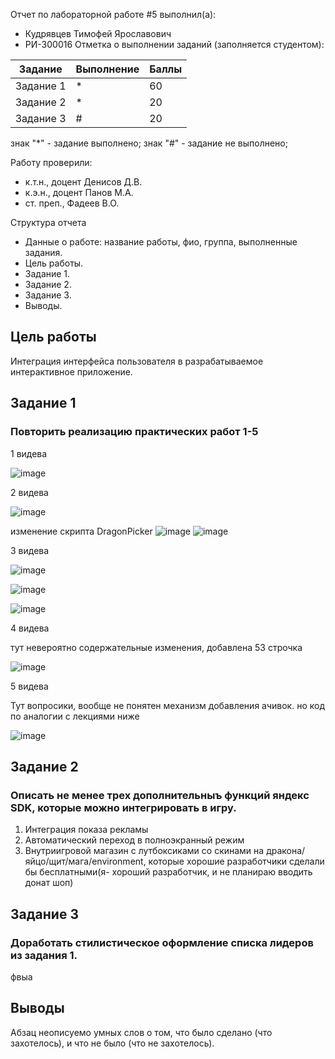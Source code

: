 Отчет по лабораторной работе #5 выполнил(а):
- Кудрявцев Тимофей Ярославович
- РИ-300016
Отметка о выполнении заданий (заполняется студентом):

| Задание | Выполнение | Баллы |
| ------ | ------ | ------ |
| Задание 1 | * | 60 |
| Задание 2 | * | 20 |
| Задание 3 | # | 20 |

знак "*" - задание выполнено; знак "#" - задание не выполнено;

Работу проверили:
- к.т.н., доцент Денисов Д.В.
- к.э.н., доцент Панов М.А.
- ст. преп., Фадеев В.О.

Структура отчета

- Данные о работе: название работы, фио, группа, выполненные задания.
- Цель работы.
- Задание 1.
- Задание 2.
- Задание 3.
- Выводы.

## Цель работы
Интеграция интерфейса пользователя в разрабатываемое интерактивное приложение.

## Задание 1
### Повторить реализацию практических работ 1-5
1 видева

![image](https://user-images.githubusercontent.com/44214720/205683262-d2592e85-ac54-43a1-8930-2c64404c9ef5.png)

2 видева

![image](https://user-images.githubusercontent.com/44214720/205683405-07f38d00-d34c-4424-b4cf-ead4a64e34d7.png)

изменение скрипта DragonPicker
![image](https://user-images.githubusercontent.com/44214720/205683668-3124090d-9740-4e3f-8282-cbcd52f2de9e.png)
![image](https://user-images.githubusercontent.com/44214720/205683773-9943b7d6-dd00-41b2-94a9-a1bb3afa97cd.png)

3 видева
 
![image](https://user-images.githubusercontent.com/44214720/205761488-9d1bca1f-168d-43a7-8fc4-01667915ec8b.png)

![image](https://user-images.githubusercontent.com/44214720/205761615-e578960c-f4f7-481d-896d-937a68470353.png)

![image](https://user-images.githubusercontent.com/44214720/205761662-58731213-4411-413b-9db2-95322be79dfb.png)

4 видева

тут невероятно содержательные изменения, добавлена 53 строчка

![image](https://user-images.githubusercontent.com/44214720/205762975-d4dfce72-c6f3-42a4-9e1c-c152b18a092a.png)

5 видева

Тут вопросики, вообще не понятен механизм добавления ачивок. но код по аналогии с лекциями ниже

![image](https://user-images.githubusercontent.com/44214720/205768433-f5a5c558-2e21-4563-8e03-0bc09fb52ffb.png)



## Задание 2
### Описать не менее трех дополнительныъ функций яндекс SDK, которые можно интегрировать в игру.

1) Интеграция показа рекламы
2) Автоматический переход в полноэкранный режим
3) Внутриигровой магазин с лутбоксиками со скинами на дракона/яйцо/щит/мага/environment, которые хорошие разработчики сделали бы бесплатными(я- хороший разработчик, и не планираю вводить донат шоп)


## Задание 3
### Доработать стилистическое оформление списка лидеров из задания 1.

фвыа


## Выводы

Абзац неописуемо умных слов о том, что было сделано (что захотелось), и что не было (что не захотелось).
